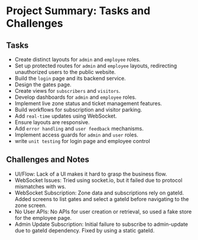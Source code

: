 # Project Summary: Tasks and Challenges

## Tasks

- Create distinct layouts for `admin` and `employee` roles.
- Set up protected routes for `admin` and `employee` layouts, redirecting unauthorized users to the public website.
- Build the `login` page and its backend service.
- Design the gates page.
- Create views for `subscribers` and `visitors`.
- Develop dashboards for `admin` and `employee` roles.
- Implement live zone status and ticket management features.
- Build workflows for subscription and visitor parking.
- Add `real-time` updates using WebSocket.
- Ensure layouts are responsive.
- Add `error handling` and `user feedback` mechanisms.
- Implement access guards for `admin` and `user` roles.
- write `unit testing` for login page and employee control

## Challenges and Notes

- UI/Flow: Lack of a UI makes it hard to grasp the business flow.
- WebSocket Issues: Tried using socket.io, but it failed due to protocol mismatches with ws.
- WebSocket Subscription: Zone data and subscriptions rely on gateId. Added screens to list gates and select a gateId before navigating to the zone screen.
- No User APIs: No APIs for user creation or retrieval, so used a fake store for the employee page.
- Admin Update Subscription: Initial failure to subscribe to admin-update due to gateId dependency. Fixed by using a static gateId.
